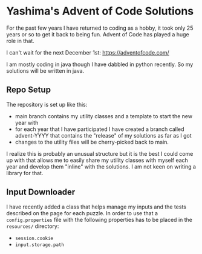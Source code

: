 # Yashima's Advent of Code Solutions

For the past few years I have returned to coding as a hobby, it took only 25 years or so to get it back to being fun.
Advent of Code has played a huge role in that. 

I can't wait for the next December 1st: https://adventofcode.com/

I am mostly coding in java though I have dabbled in python recently. 
So my solutions will be written in java.

## Repo Setup

The repository is set up like this:
* main branch contains my utility classes and a template to start the new year with
* for each year that I have participated I have created a branch called advent-YYYY that contains the "release" of my solutions as far as I got
* changes to the utility files will be cherry-picked back to main.

I realize this is probably an unusual structure but it is the best I could come up with that allows me to easily share my 
utility classes with myself each year and develop them "inline" with the solutions. I am not keen on writing a library for that. 

## Input Downloader

I have recently added a class that helps manage my inputs and the tests described on the page for each puzzle. In order to use that
a `config.properties` file with the following properties has to be placed in the `resources/` directory:

* `session.cookie`
* `input.storage.path`